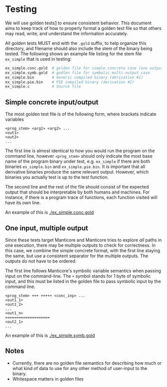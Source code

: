 # Testing

We will use golden tests[1] to ensure consistent behavior. This document aims to keep track of how to properly format a golden test file so that others may read, write, and understand the information accurately.

All _golden_ tests MUST end with the `.gold` suffix, to help organize this directory, and filename should also include the stem of the binary being tested. The following shows an example file listing for the stem file `ex_simple` that is used in testing:
```bash
ex_simple.conc.gold  # golden file for simple concrete case (one output trace)
ex_simple.symb.gold  # godlen file for symbolic multi-output case
ex_simple.bin        # Generic compiled binary (derivation #1)
ex_simple.pie.bin    # PIE compiled binary (derivation #2)
ex_simple.c          # Source file
```

## Simple concrete input/output

The most golden test file is of the following form, where brackets indicate variables
```text
<prog_stem> <arg1> <arg2> ...
<out1>
<out2>
...
```
The first line is almost identical to how you would run the program on the command line, however `<prog_stem>` should only indicate the most base name of the program binary under test, e.g. `ex_simple` if there are both binaries `ex_simple.bin` and `ex_simple.pie.bin`. It is important that all derivative binaries produce the same relevant output. However, which binaries you actually test is up to the test function.

The second line and the rest of the file should consist of the expected output that should be interpretable by both humans and machines. For instance, if there is a program trace of functions, each function visited will have its own line.

An example of this is [./ex_simple.conc.gold](./ex_simple.conc.gold)

## One input, multiple output

Since these tests target Manticore and Manticore tries to explore _all_ paths in one execution, there may be multiple outputs to check for correctness. In this case, we combine the simple concrete format, with the first line staying the same, but use a consistent separator for the multiple outputs. The outputs do not have to be ordered.

The first line follows Manticore's symbolic variable semantics when passing input on the command-line. The `+` symbol stands for 1 byte of symbolic input, and this must be listed in the golden file to pass symbolic input by the command line.


```text
<prog_stem> +++ +++++ <conc_inp> ...
<out1_1>
<out1_2>
...
<out1_n>
====================
<out2_1>
...
```

An example of this is [./ex_simple.symb.gold](./ex_simple.symb.gold)

## Notes

* Currently, there are no golden file semantics for describing how much or what kind of data to use for any other method of user-input to the binary.
* Whitespace matters in golden files

[1]: https://en.wikipedia.org/wiki/Characterization_test
